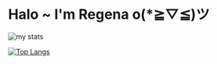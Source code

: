 # Halo ~ I'm Regena o(*≧▽≦)ツ

<img alt="my stats" src="https://github-readme-stats.vercel.app/api?username=huynhnlananh&show_icons=true&theme=prussian"/>

[![Top Langs](https://github-readme-stats.vercel.app/api/top-langs/?username=huynhnlananh)](https://github.com/huynhnlananh/github-readme-stats&layout=compact)
